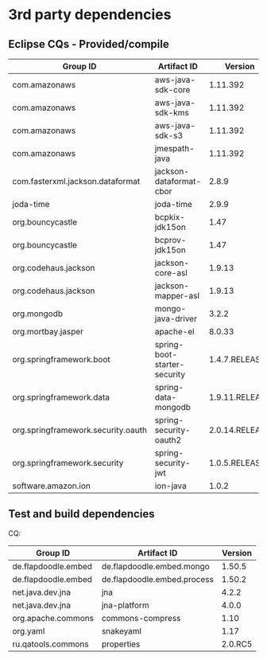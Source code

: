 # 3rd party dependencies

## Eclipse CQs - Provided/compile

| Group ID                           | Artifact ID                  | Version        | CQ                                                               |
| ---------------------------------- | ---------------------------- | -------------- | ---------------------------------------------------------------- |
| com.amazonaws                      | aws-java-sdk-core            | 1.11.392       | [CQ17353](https://dev.eclipse.org/ipzilla/show_bug.cgi?id=17353) |
| com.amazonaws                      | aws-java-sdk-kms             | 1.11.392       | [CQ17354](https://dev.eclipse.org/ipzilla/show_bug.cgi?id=17354) |
| com.amazonaws                      | aws-java-sdk-s3              | 1.11.392       | [CQ17355](https://dev.eclipse.org/ipzilla/show_bug.cgi?id=17355) |
| com.amazonaws                      | jmespath-java                | 1.11.392       | [CQ17356](https://dev.eclipse.org/ipzilla/show_bug.cgi?id=17356) |
| com.fasterxml.jackson.dataformat   | jackson-dataformat-cbor      | 2.8.9          | []()                                                             |
| joda-time                          | joda-time                    | 2.9.9          | []()                                                             |
| org.bouncycastle                   | bcpkix-jdk15on               | 1.47           | []()                                                             |
| org.bouncycastle                   | bcprov-jdk15on               | 1.47           | []()                                                             |
| org.codehaus.jackson               | jackson-core-asl             | 1.9.13         | []()                                                             |
| org.codehaus.jackson               | jackson-mapper-asl           | 1.9.13         | []()                                                             |
| org.mongodb                        | mongo-java-driver            | 3.2.2          | []()                                                             |
| org.mortbay.jasper                 | apache-el                    | 8.0.33         | []()                                                             |
| org.springframework.boot           | spring-boot-starter-security | 1.4.7.RELEASE  | []()                                                             |
| org.springframework.data           | spring-data-mongodb          | 1.9.11.RELEASE | []()                                                             |
| org.springframework.security.oauth | spring-security-oauth2       | 2.0.14.RELEASE | []()                                                             |
| org.springframework.security       | spring-security-jwt          | 1.0.5.RELEASE  | []()                                                             |
| software.amazon.ion                | ion-java                     | 1.0.2          | []()                                                             |

## Test and build dependencies

CQ:

| Group ID            | Artifact ID                 | Version |
| ------------------- | --------------------------- | ------- |
| de.flapdoodle.embed | de.flapdoodle.embed.mongo   | 1.50.5  |
| de.flapdoodle.embed | de.flapdoodle.embed.process | 1.50.2  |
| net.java.dev.jna    | jna                         | 4.2.2   |
| net.java.dev.jna    | jna-platform                | 4.0.0   |
| org.apache.commons  | commons-compress            | 1.10    |
| org.yaml            | snakeyaml                   | 1.17    |
| ru.qatools.commons  | properties                  | 2.0.RC5 |
